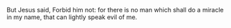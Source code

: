 But Jesus said, Forbid him not: for there is no man which shall do a miracle in my name, that can lightly speak evil of me.
